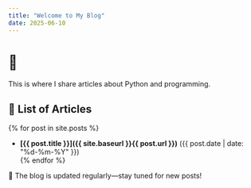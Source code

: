 ```yaml
---
title: "Welcome to My Blog"
date: 2025-06-10
---
```


# 🚀  
This is where I share articles about Python and programming.

## 📌 List of Articles  
{% for post in site.posts %}
- **[{{ post.title }}]({{ site.baseurl }}{{ post.url }})** ({{ post.date | date: "%d-%m-%Y" }})  
{% endfor %}

📌 The blog is updated regularly—stay tuned for new posts!
